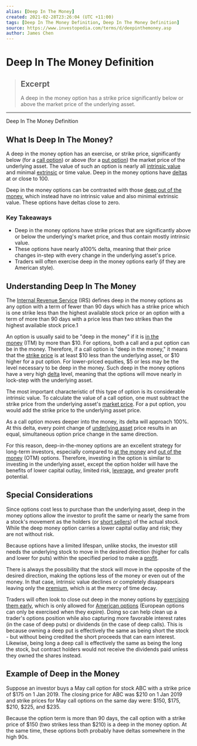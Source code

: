 ```yaml
---
alias: [Deep In The Money]
created: 2021-02-28T23:26:04 (UTC +11:00)
tags: [Deep In The Money Definition, Deep In The Money Definition]
source: https://www.investopedia.com/terms/d/deepinthemoney.asp
author: James Chen
---
```


# Deep In The Money Definition

> ## Excerpt
> A deep in the money option has a strike price significantly below or above the market price of the underlying asset.

---

Deep In The Money Definition
## What Is Deep In The Money?

A deep in the money option has an exercise, or strike price, significantly below (for a [call option](https://www.investopedia.com/terms/c/calloption.asp)) or above (for a [put option](https://www.investopedia.com/terms/p/putoption.asp)) the market price of the underlying asset. The value of such an option is nearly all [intrinsic value](https://www.investopedia.com/terms/i/intrinsicvalue.asp) and minimal [extrinsic](https://www.investopedia.com/terms/e/extrinsicvalue.asp) or time value. Deep in the money options have [deltas](https://www.investopedia.com/terms/d/delta.asp) at or close to 100.

Deep in the money options can be contrasted with those [deep out of the money](https://www.investopedia.com/terms/d/deep-out-of-the-money.asp), which instead have no intrinsic value and also minimal extrinsic value. These options have deltas close to zero.

### Key Takeaways

-   Deep in the money options have strike prices that are significantly above or below the underlying's market price, and thus contain mostly intrinsic value.
-   These options have nearly a100% delta, meaning that their price changes in-step with every change in the underlying asset's price.
-   Traders will often exercise deep in the money options early (if they are American style).

## Understanding Deep In The Money

The [Internal Revenue Service](https://www.investopedia.com/terms/i/irs.asp) (IRS) defines deep in the money options as any option with a term of fewer than 90 days which has a strike price which is one strike less than the highest available stock price or an option with a term of more than 90 days with a price less than two strikes than the highest available stock price.1

An option is usually said to be "deep in the money" if it is [in the money](https://www.investopedia.com/terms/i/inthemoney.asp) (ITM) by more than $10. For options, both a call and a put option can be in the money. Therefore, if a call option is "deep in the money," it means that the [strike price](https://www.investopedia.com/terms/s/strikeprice.asp) is at least $10 less than the underlying asset, or $10 higher for a put option. For lower-priced equities, $5 or less may be the level necessary to be deep in the money. Such deep in the money options have a very high [delta](https://www.investopedia.com/terms/d/delta.asp) level, meaning that the options will move nearly in lock-step with the underlying asset. 

The most important characteristic of this type of option is its considerable intrinsic value. To calculate the value of a call option, one must subtract the strike price from the underlying asset's [market price](https://www.investopedia.com/terms/m/market-price.asp). For a put option, you would add the strike price to the underlying asset price. 

As a call option moves deeper into the money, its delta will approach 100%. At this delta, every point change of [underlying asset](https://www.investopedia.com/terms/u/underlying-asset.asp) price results in an equal, simultaneous option price change in the same direction.

For this reason, deep-in-the-money options are an excellent strategy for long-term investors, especially compared to [at the money](https://www.investopedia.com/terms/a/atthemoney.asp) and [out of the money](https://www.investopedia.com/terms/o/outofthemoney.asp) (OTM) options. Therefore, investing in the option is similar to investing in the underlying asset, except the option holder will have the benefits of lower capital outlay, limited risk, [leverage](https://www.investopedia.com/terms/l/leverage.asp), and greater profit potential.

## Special Considerations

Since options cost less to purchase than the underlying asset, deep in the money options allow the investor to profit the same or nearly the same from a stock's movement as the holders (or [short sellers](https://www.investopedia.com/terms/s/shortselling.asp)) of the actual stock. While the deep money option carries a lower capital outlay and risk; they are not without risk. 

Because options have a limited lifespan, unlike stocks, the investor still needs the underlying stock to move in the desired direction (higher for calls and lower for puts) within the specified period to make a [profit](https://www.investopedia.com/terms/p/profit.asp).

There is always the possibility that the stock will move in the opposite of the desired direction, making the options less of the money or even out of the money. In that case, intrinsic value declines or completely disappears leaving only the [premium](https://www.investopedia.com/terms/p/premium.asp), which is at the mercy of time decay.

Traders will often look to close out deep in the money options by [exercising them early](https://www.investopedia.com/terms/e/earlyexercise.asp), which is only allowed for [American options](https://www.investopedia.com/terms/a/americanoption.asp) (European options can only be exercised when they expire). Doing so can help clean up a trader's options position while also capturing more favorable interest rates (in the case of deep puts) or dividends (in the case of deep calls). This is because owning a deep put is effectively the same as being short the stock - but without being credited the short proceeds that can earn interest. Likewise, being long a deep call is effectively the same as being the long the stock, but contract holders would not receive the dividends paid unless they owned the shares instead.

## Example of Deep in the Money

Suppose an investor buys a May call option for stock ABC with a strike price of $175 on 1 Jan 2019. The closing price for ABC was $210 on 1 Jan 2019 and strike prices for May call options on the same day were: $150, $175, $210, $225, and $235.

Because the option term is more than 90 days, the call option with a strike price of $150 (two strikes less than $210) is a deep in the money option. At the same time, these options both probably have deltas somewhere in the high 90s.
